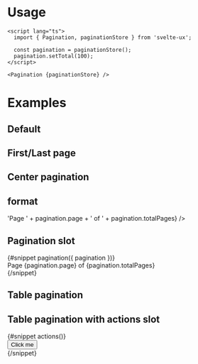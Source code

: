 <script lang="ts">
  import { Button, Pagination, paginationStore as _paginationStore } from 'svelte-ux';
  import Preview from '$lib/components/Preview.svelte';

  const paginationStore = _paginationStore();
  paginationStore.setTotal(100);
</script>

<h1>Usage</h1>

```svelte
<script lang="ts">
  import { Pagination, paginationStore } from 'svelte-ux';

  const pagination = paginationStore();
  pagination.setTotal(100);
</script>

<Pagination {paginationStore} />
```

<h1>Examples</h1>

<h2>Default</h2>

<Preview>
  <Pagination {paginationStore} />
</Preview>

<h2>First/Last page</h2>

<Preview>
  <Pagination
    {paginationStore}
    show={['firstPage', 'prevPage', 'pagination', 'nextPage', 'lastPage']}
  />
</Preview>

<h2>Center pagination</h2>

<Preview>
  <Pagination
    {paginationStore}
    show={['firstPage', 'prevPage', 'pagination', 'nextPage', 'lastPage']}
    classes={{ pagination: 'flex-1 text-center' }}
  />
</Preview>

<h2>format</h2>

<Preview>
  <Pagination
    {paginationStore}
    show={['firstPage', 'prevPage', 'pagination', 'nextPage', 'lastPage']}
    classes={{ pagination: 'flex-1 text-center' }}
    format={(pagination) => 'Page ' + pagination.page + ' of ' + pagination.totalPages}
  />
</Preview>

<h2>Pagination slot</h2>

<Preview>
  <Pagination
    {paginationStore}
    show={['firstPage', 'prevPage', 'pagination', 'nextPage', 'lastPage']}
  >
    {#snippet pagination({ pagination })}
      <div class="text-sm flex-1 text-center">
        Page {pagination.page} of {pagination.totalPages}
      </div>
    {/snippet}
  </Pagination>
</Preview>

<h2>Table pagination</h2>

<Preview>
  <Pagination
    {paginationStore}
    show={['perPage', 'pagination', 'prevPage', 'nextPage']}
    classes={{ perPage: 'flex-1 text-right', pagination: 'px-8' }}
  />
</Preview>

<h2>Table pagination with actions slot</h2>

<Preview>
  <Pagination
    {paginationStore}
    show={['actions', 'perPage', 'pagination', 'prevPage', 'nextPage']}
    classes={{ perPage: 'flex-1 text-right', pagination: 'px-8' }}
  >
    {#snippet actions()}
      <div>
        <Button variant="fill" color="primary">Click me</Button>
      </div>
    {/snippet}
  </Pagination>
</Preview>

